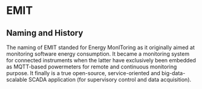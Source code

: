 # EMIT

## Naming and History

The naming of EMIT standed for Energy MonIToring as it originally aimed at monitoring software energy consumption. It became a monitoring system for connected instruments when the latter have exclusively been embedded as MQTT-based powermeters for remote and continuous monitoring purpose. It finally is a true open-source, service-oriented and big-data-scalable SCADA application (for supervisory control and data acquisition).

